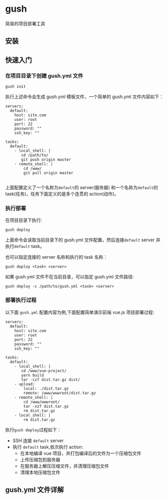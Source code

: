 # gush
简易的项目部署工具

## 安装

## 快速入门

### 在项目目录下创建 gush.yml 文件
```
gush init
```
执行上述命令会生成 gush.yml 模板文件，一个简单的 gush.yml 文件内容如下：
```
servers:
  default:
    host: site.com
    user: root
    port: 22
    password: ""
    ssh_key: ""

tasks:
  default:
    - local_shell: |
       cd /path/to/
       git push origin master
    - remote_shell: |
        cd /www/
        git pull origin master
   
```
上面配置定义了一个名称为`default`的 server(服务器) 和一个名称为`default`的 task(任务)，任务下面定义的是多个连贯的 action(动作)。

### 执行部署
在项目目录下执行:
```
gush deploy
```
上面命令会读取当前目录下的 gush.yml 文件配置，然后连接`default` server 并执行`default` task。

也可以指定连接的 server 名称和执行的 task 名称：
```
gush deploy <task> <server>
```

如果 gush.yml 文件不在当前目录，可以指定 gush.yml 文件路径:
```
gush deploy -c /path/to/gush.yml <task> <server>
```

### 部署执行过程
以下面 `gush.yml` 配置内容为例,下面配置简单演示前端 vue.js 项目部署过程:
```
servers:
  default:
    host: site.com
    user: root
    port: 22
    password: ""
    ssh_key: ""

tasks:
  default:
    - local_shell: |
       cd /www/vue-project/
       yarn build
       tar -czf dist.tar.gz dist/
    - upload:
        local: ./dist.tar.gz
        remote: /www/wwwroot/dist.tar.gz
    - remote_shell: |
        cd /www/wwwroot/
        tar -xzf dist.tar.gz
        rm dist.tar.gz
    - local_shell: |
        rm dist.tar.gz
```

执行`gush deploy`过程如下：
- SSH 连接 `default` server
- 执行 `default` task,依次执行 action:
    - 在本地编译 vue 项目，并打包编译后的文件为一个压缩包文件
    - 上传压缩包到服务器
    - 在服务器上解压压缩文件，并清理压缩包文件
    - 清理本地压缩包文件

## gush.yml 文件详解



